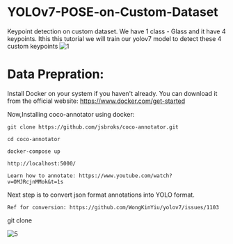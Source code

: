 # YOLOv7-POSE-on-Custom-Dataset
Keypoint detection on custom dataset. We have 1 class - Glass and it have 4 keypoints. Ithis this tutorial we will train our yolov7 model to detect these 4 custom keypoints
![1](https://user-images.githubusercontent.com/60029146/235296038-85241cc6-c3e6-4666-bd47-02e5d107624b.jpg)

# Data Prepration:

Install Docker on your system if you haven't already. You can download it from the official website: https://www.docker.com/get-started

Now,Installing coco-annotator using docker:

    git clone https://github.com/jsbroks/coco-annotator.git 

    cd coco-annotator 

    docker-compose up

    http://localhost:5000/

    Learn how to annotate: https://www.youtube.com/watch?v=OMJRcjnMMok&t=1s  


Next step is to convert json format annotations into YOLO format. 

    Ref for conversion: https://github.com/WongKinYiu/yolov7/issues/1103

git clone 

![5](https://user-images.githubusercontent.com/60029146/235296118-d8b17771-da40-4285-b68e-a71a10938297.jpg)


